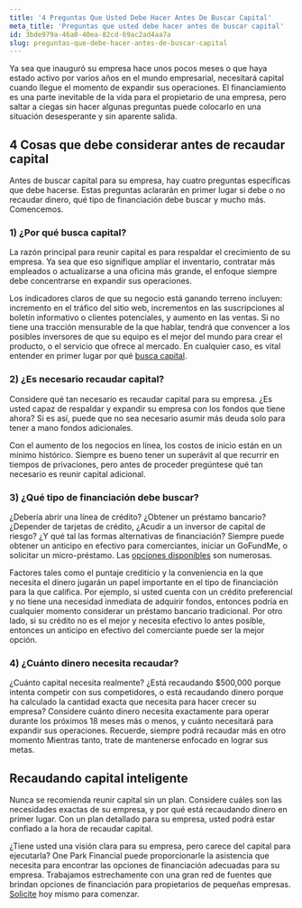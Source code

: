 ```yaml
---
title: '4 Preguntas Que Usted Debe Hacer Antes De Buscar Capital'
meta_title: 'Preguntas que usted debe hacer antes de buscar capital'
id: 3bde979a-46a0-40ea-82cd-69ac2ad4aa7a
slug: preguntas-que-debe-hacer-antes-de-buscar-capital
---
```

Ya sea que inauguró su empresa hace unos pocos meses o que haya estado activo por varios años en el mundo empresarial, necesitará capital cuando llegue el momento de expandir sus operaciones. El financiamiento es una parte inevitable de la vida para el propietario de una empresa, pero saltar a ciegas sin hacer algunas preguntas puede colocarlo en una situación desesperante y sin aparente salida.  

## 4 Cosas que debe considerar antes de recaudar capital

Antes de buscar capital para su empresa, hay cuatro preguntas específicas que debe hacerse. Estas preguntas aclararán en primer lugar si debe o no recaudar dinero, qué tipo de financiación debe buscar y mucho más. Comencemos. 

### 1) ¿Por qué busca capital? 
La razón principal para reunir capital es para respaldar el crecimiento de su empresa. Ya sea que eso signifique ampliar el inventario, contratar más empleados o actualizarse a una oficina más grande, el enfoque siempre debe concentrarse en expandir sus operaciones. 

Los indicadores claros de que su negocio está ganando terreno incluyen: incremento en el tráfico del sitio web, incrementos en las suscripciones al boletín informativo o clientes potenciales, y aumento en las ventas. Si no tiene una tracción mensurable de la que hablar, tendrá que convencer a los posibles inversores de que su equipo es el mejor del mundo para crear el producto, o el servicio que ofrece al mercado. En cualquier caso, es vital entender en primer lugar por qué [busca capital](https://www.oneparkfinancial.com/es/preaprob). 


### 2) ¿Es necesario recaudar capital? 

Considere qué tan necesario es recaudar capital para su empresa. ¿Es usted capaz de respaldar y expandir su empresa con los fondos que tiene ahora? Si es así, puede que no sea necesario asumir más deuda solo para tener a mano fondos adicionales. 

Con el aumento de los negocios en línea, los costos de inicio están en un mínimo histórico. Siempre es bueno tener un superávit al que recurrir en tiempos de privaciones, pero antes de proceder pregúntese qué tan necesario es reunir capital adicional. 


### 3) ¿Qué tipo de financiación debe buscar? 

¿Debería abrir una línea de crédito? ¿Obtener un préstamo bancario? ¿Depender de tarjetas de crédito, ¿Acudir a un inversor de capital de riesgo? ¿Y qué tal las formas alternativas de financiación? Siempre puede obtener un anticipo en efectivo para comerciantes, iniciar un GoFundMe, o solicitar un micro-préstamo. Las [opciones disponibles](https://www.oneparkfinancial.com/es/articulos/opciones-alternativas-de-financiacion) son numerosas. 

Factores tales como el puntaje crediticio y la conveniencia en la que necesita el dinero jugarán un papel importante en el tipo de financiación para la que califica. Por ejemplo, si usted cuenta con un crédito preferencial y no tiene una necesidad inmediata de adquirir fondos, entonces podría en cualquier momento considerar un préstamo bancario tradicional. Por otro lado, si su crédito no es el mejor y necesita efectivo lo antes posible, entonces un anticipo en efectivo del comerciante puede ser la mejor opción. 


### 4) ¿Cuánto dinero necesita recaudar? 

¿Cuánto capital necesita realmente? ¿Está recaudando $500,000 porque intenta competir con sus competidores, o está recaudando dinero porque ha calculado la cantidad exacta que necesita para hacer crecer su empresa? 
Considere cuánto dinero necesita exactamente para operar durante los próximos 18 meses más o menos, y cuánto necesitará para expandir sus operaciones. Recuerde, siempre podrá recaudar más en otro momento Mientras tanto, trate de mantenerse enfocado en lograr sus metas. 

## Recaudando capital inteligente

Nunca se recomienda reunir capital sin un plan. Considere cuáles son las necesidades exactas de su empresa, y por qué está recaudando dinero en primer lugar. Con un plan detallado para su empresa, usted podrá estar confiado a la hora de recaudar capital. 

¿Tiene usted una visión clara para su empresa, pero carece del capital para ejecutarla? One Park Financial puede proporcionarle la asistencia que necesita para encontrar las opciones de financiación adecuadas para su empresa. Trabajamos estrechamente con una gran red de fuentes que brindan opciones de financiación para propietarios de pequeñas empresas. [Solicite](hhttps://www.oneparkfinancial.com/es/preguntas-comunes) hoy mismo para comenzar.